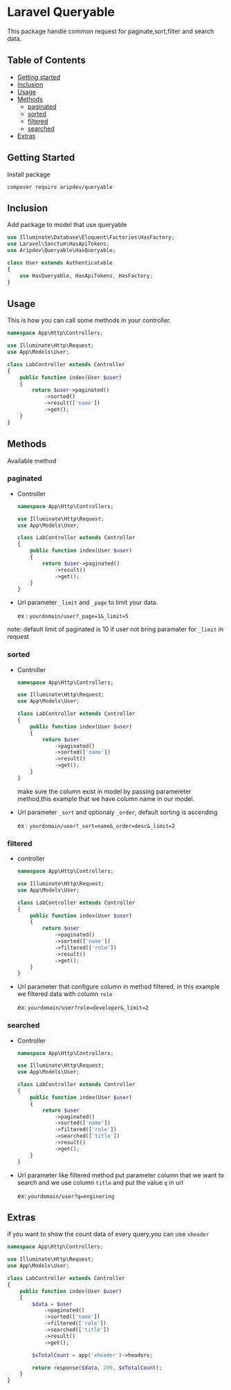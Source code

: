 # Laravel Queryable

This package handle common request for paginate,sort,filter and search data.

## Table of Contents

- [Getting started](#getting-started)
- [Inclusion](#inclusion)
- [Usage](#usage)
- [Methods](#methods)
    * [paginated](#paginated)
    * [sorted](#sorted)
    * [filtered](#filtered)
    * [searched](#searched)
- [Extras](#extras)


## Getting Started

Install package

``composer require aripdev/queryable``

## Inclusion

Add package to model that use queryable

```php
use Illuminate\Database\Eloquent\Factories\HasFactory;
use Laravel\Sanctum\HasApiTokens;
use Aripdev\Queryable\HasQueryable;

class User extends Authenticatable
{
    use HasQueryable, HasApiTokens, HasFactory;
}
```

## Usage

This is how you can call some methods in your controller.

```php
namespace App\Http\Controllers;

use Illuminate\Http\Request;
use App\Models\User;

class LabController extends Controller
{
    public function index(User $user)
    {
        return $user->paginated()
            ->sorted()
            ->result(['name'])
            ->get();
    }
}
```

## Methods

Available method

### paginated

- Controller

    ```php
    namespace App\Http\Controllers;

    use Illuminate\Http\Request;
    use App\Models\User;

    class LabController extends Controller
    {
        public function index(User $user)
        {
            return $user->paginated()
                ->result()
                ->get();
        }
    }
    ```

- Url parameter `_limit` and `_page` to limit your data.

    ex : `yourdomain/user?_page=1&_limit=5`

note: default limit of paginated is 10 if user not bring paramater for ``_limit`` in request

### sorted

- Controller

    ```php
    namespace App\Http\Controllers;

    use Illuminate\Http\Request;
    use App\Models\User;

    class LabController extends Controller
    {
        public function index(User $user)
        {
            return $user
                ->paginated()
                ->sorted(['name'])
                ->result()
                ->get();
        }
    }
    ```

    make sure the column exist in model by passing paramereter method,this example that we have column name in our model.

- Url parameter `_sort` and optionaly `_order`, default sorting is ascending

    ex : ``yourdomain/user?_sort=name&_order=desc&_limit=2``

### filtered

- controller

    ```php
    namespace App\Http\Controllers;

    use Illuminate\Http\Request;
    use App\Models\User;

    class LabController extends Controller
    {
        public function index(User $user)
        {
            return $user
                ->paginated()
                ->sorted(['name'])
                ->filtered(['role'])
                ->result()
                ->get();
        }
    }
    ```
- Url parameter that configure column in method filtered, in this example we filtered data with column `role`

    ex: ``yourdomain/user?role=developer&_limit=2``

### searched

- Controller

    ```php
    namespace App\Http\Controllers;

    use Illuminate\Http\Request;
    use App\Models\User;

    class LabController extends Controller
    {
        public function index(User $user)
        {
            return $user
                ->paginated()
                ->sorted(['name'])
                ->filtered(['role'])
                ->searched(['title'])
                ->result()
                ->get();
        }
    }
    ```
- Url parameter like filtered method put parameter column that we want to search and we use column ``title`` and put the value `q` in url

    ex: ``yourdomain/user?q=enginering``

## Extras

if you want to show the count data of every query,you can use `xheader`

```php
namespace App\Http\Controllers;

use Illuminate\Http\Request;
use App\Models\User;

class LabController extends Controller
{
    public function index(User $user)
    {
        $data = $user
            ->paginated()
            ->sorted(['name'])
            ->filtered(['role'])
            ->searched(['title'])
            ->result()
            ->get();

        $xTotalCount = app('xheader')->headers;

        return response($data, 200, $xTotalCount);
    }
}
```










